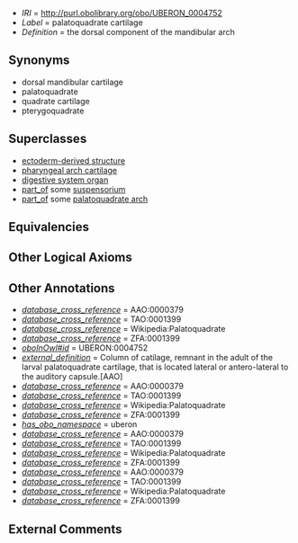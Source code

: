  * *IRI* = http://purl.obolibrary.org/obo/UBERON_0004752
 * *Label* = palatoquadrate cartilage
 * *Definition* = the dorsal component of the mandibular arch

## Synonyms

 * dorsal mandibular cartilage
 * palatoquadrate
 * quadrate cartilage
 * pterygoquadrate

## Superclasses

 * [ectoderm-derived structure](../../UBERON/21/UBERON_0004121.md)
 * [pharyngeal arch cartilage](../../UBERON/04/UBERON_0011004.md)
 * [digestive system organ](../../UBERON/65/UBERON_0013765.md)
 * [part_of](../../BFO/50/BFO_0000050.md) some [suspensorium](../../UBERON/08/UBERON_0003108.md)
 * [part_of](../../BFO/50/BFO_0000050.md) some [palatoquadrate arch](../../UBERON/85/UBERON_0011085.md)

## Equivalencies


## Other Logical Axioms


## Other Annotations

 * *[database_cross_reference](../../ef/oboInOwl#hasDbXref.md)* = AAO:0000379
 * *[database_cross_reference](../../ef/oboInOwl#hasDbXref.md)* = TAO:0001399
 * *[database_cross_reference](../../ef/oboInOwl#hasDbXref.md)* = Wikipedia:Palatoquadrate
 * *[database_cross_reference](../../ef/oboInOwl#hasDbXref.md)* = ZFA:0001399
 * *[oboInOwl#id](../../id/oboInOwl#id.md)* = UBERON:0004752
 * *[external_definition](../../UBPROP/01/UBPROP_0000001.md)* = Column of catilage, remnant in the adult of the larval palatoquadrate cartilage, that is located lateral or antero-lateral to the auditory capsule.[AAO]
 * *[database_cross_reference](../../ef/oboInOwl#hasDbXref.md)* = AAO:0000379
 * *[database_cross_reference](../../ef/oboInOwl#hasDbXref.md)* = TAO:0001399
 * *[database_cross_reference](../../ef/oboInOwl#hasDbXref.md)* = Wikipedia:Palatoquadrate
 * *[database_cross_reference](../../ef/oboInOwl#hasDbXref.md)* = ZFA:0001399
 * *[has_obo_namespace](../../ce/oboInOwl#hasOBONamespace.md)* = uberon
 * *[database_cross_reference](../../ef/oboInOwl#hasDbXref.md)* = AAO:0000379
 * *[database_cross_reference](../../ef/oboInOwl#hasDbXref.md)* = TAO:0001399
 * *[database_cross_reference](../../ef/oboInOwl#hasDbXref.md)* = Wikipedia:Palatoquadrate
 * *[database_cross_reference](../../ef/oboInOwl#hasDbXref.md)* = ZFA:0001399
 * *[database_cross_reference](../../ef/oboInOwl#hasDbXref.md)* = AAO:0000379
 * *[database_cross_reference](../../ef/oboInOwl#hasDbXref.md)* = TAO:0001399
 * *[database_cross_reference](../../ef/oboInOwl#hasDbXref.md)* = Wikipedia:Palatoquadrate
 * *[database_cross_reference](../../ef/oboInOwl#hasDbXref.md)* = ZFA:0001399

## External Comments

